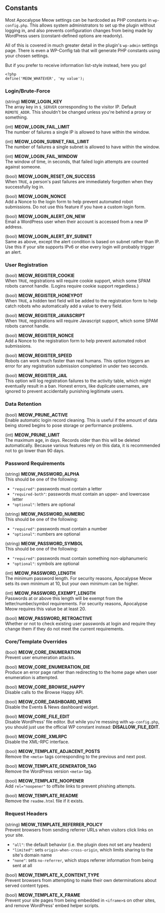 ## Constants

Most Apocalypse Meow settings can be hardcoded as PHP constants in `wp-config.php`. This allows system administrators to set up the plugin without logging in, and also prevents configuration changes from being made by WordPress users (constant-defined options are readonly).

All of this is covered in much greater detail in the plugin's `wp-admin` settings page. There is even a WP-Config tab that will generate PHP constants using your chosen settings.

But if you prefer to receive information list-style instead, here you go!

```
<?php
define('MEOW_WHATEVER', 'my value');
```

### Login/Brute-Force

(string) **MEOW_LOGIN_KEY**  
The array key in `$_SERVER` corresponding to the visitor IP. Default `REMOTE_ADDR`. This shouldn't be changed unless you're behind a proxy or something.

(int) **MEOW_LOGIN_FAIL_LIMIT**  
The number of failures a single IP is allowed to have within the window.

(int) **MEOW_LOGIN_SUBNET_FAIL_LIMIT**  
The number of failures a single subnet is allowed to have within the window.

(int) **MEOW_LOGIN_FAIL_WINDOW**  
The window of time, in seconds, that failed login attempts are counted against someone.

(bool) **MEOW_LOGIN_RESET_ON_SUCCESS**  
When `TRUE`, a person's past failures are immediately forgotten when they successfully log in.

(bool) **MEOW_LOGIN_NONCE**  
Add a Nonce to the login form to help prevent automated robot submissions. Do not use this feature if you have a custom login form.

(bool) **MEOW_LOGIN_ALERT_ON_NEW**  
Email a WordPress user when their account is accessed from a new IP address.

(bool) **MEOW_LOGIN_ALERT_BY_SUBNET**  
Same as above, except the alert condition is based on subnet rather than IP. Use this if your site supports IPv6 or else every login will probably trigger an alert.

### User Registration

(bool) **MEOW_REGISTER_COOKIE**  
When `TRUE`, registrations will require cookie support, which some SPAM robots cannot handle. (Logins require cookie support regardless.)

(bool) **MEOW_REGISTER_HONEYPOT**  
When `TRUE`, a hidden text field will be added to the registration form to help catch robots who automatically add a value to every field.

(bool) **MEOW_REGISTER_JAVASCRIPT**  
When `TRUE`, registrations will require Javascript support, which some SPAM robots cannot handle.

(bool) **MEOW_REGISTER_NONCE**  
Add a Nonce to the registration form to help prevent automated robot submissions.

(bool) **MEOW_REGISTER_SPEED**  
Robots can work much faster than real humans. This option triggers an error for any registration submission completed in under two seconds.

(bool) **MEOW_REGISTER_JAIL**  
This option will log registration failures to the activity table, which might eventually result in a ban. Honest errors, like duplicate usernames, are ignored to prevent accidentally punishing legitimate users.

### Data Retention

(bool) **MEOW_PRUNE_ACTIVE**  
Enable automatic login record cleaning. This is useful if the amount of data being stored begins to pose storage or performance problems.

(int) **MEOW_PRUNE_LIMIT**  
The maximum age, in days. Records older than this will be deleted automatically. Because various features rely on this data, it is recommended not to go lower than 90 days.

### Password Requirements

(string) **MEOW_PASSWORD_ALPHA**  
This should be one of the following:
 * `"required"`: passwords must contain a letter
 * `"required-both"`: passwords must contain an upper- and lowercase letter
 * `"optional"`: letters are optional

(string) **MEOW_PASSWORD_NUMERIC**  
This should be one of the following:
 * `"required"`: passwords must contain a number
 * `"optional"`: numbers are optional

(string) **MEOW_PASSWORD_SYMBOL**  
This should be one of the following:
 * `"required"`: passwords must contain something non-alphanumeric
 * `"optional"`: symbols are optional

(int) **MEOW_PASSWORD_LENGTH**  
The minimum password length. For security reasons, Apocalypse Meow sets its own minimum at 10, but your own minimum can be higher.

(int) **MEOW_PASSWORD_EXEMPT_LENGTH**  
Passwords at or above this length will be exempt from the letter/number/symbol requirements. For security reasons, Apocalypse Meow requires this value be at least 20.

(bool) **MEOW_PASSWORD_RETROACTIVE**  
Whether or not to check existing user passwords at login and require they change them if they do not meet the current requirements.

### Core/Template Overrides

(bool) **MEOW_CORE_ENUMERATION**  
Prevent user enumeration attacks.

(bool) **MEOW_CORE_ENUMERATION_DIE**  
Produce an error page rather than redirecting to the home page when user enumeration is attempted.

(bool) **MEOW_CORE_BROWSE_HAPPY**  
Disable calls to the Browse Happy API.

(bool) **MEOW_CORE_DASHBOARD_NEWS**  
Disable the Events & News dashboard widget.

(bool) **MEOW_CORE_FILE_EDIT**  
Disable WordPress' file editor. But while you're messing with `wp-config.php`, you should just use the official WP constant instead: **DISALLOW_FILE_EDIT**.

(bool) **MEOW_CORE_XMLRPC**  
Disable the XML-RPC interface.

(bool) **MEOW_TEMPLATE_ADJACENT_POSTS**  
Remove the `<meta>` tags corresponding to the previous and next post.

(bool) **MEOW_TEMPLATE_GENERATOR_TAG**  
Remove the WordPress version `<meta>` tag.

(bool) **MEOW_TEMPLATE_NOOPENER**  
Add `rel="noopener"` to offsite links to prevent phishing attempts.

(bool) **MEOW_TEMPLATE_README**  
Remove the `readme.html` file if it exists.

### Request Headers

(string) **MEOW_TEMPLATE_REFERRER_POLICY**  
Prevent browsers from sending referrer URLs when visitors click links on your site.
 * `"all"`: the default behavior (i.e. the plugin does not set any headers)
 * `"limited"`: sets `origin-when-cross-origin`, which limits sharing to the site's domain name
 * `"none"`: sets `no-referrer`, which stops referrer information from being sent at all

(bool) **MEOW_TEMPLATE_X_CONTENT_TYPE**  
Prevent browsers from attempting to make their own determinations about served content types.

(bool) **MEOW_TEMPLATE_X_FRAME**  
Prevent your site pages from being embedded in `<iframe>`s on other sites, and remove WordPress' embed helper scripts.
